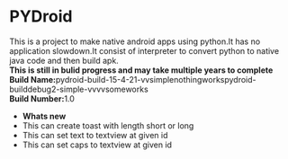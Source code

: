 # PYDroid
This is a project to make native android apps using python.It has no application slowdown.It consist of interpreter to convert python to native java code and then build apk.<br>
<b>This is still in bulid progress and may take multiple years to complete</b><br>
<b>Build Name:</b>pydroid-build-15-4-21-vvsimplenothingworkspydroid-builddebug2-simple-vvvvsomeworks
<br>
<b>Build Number:</b>1.0<br>
<ul>
  <li>
  <b>Whats new</b>
    
  </li>
  <li>
  This can create toast with length short or long
    
  </li>
  <li>
  This can set text to textview at given id
    
  </li>
    <li>
  This can set caps to textview at given id
    
  </li>
</ul>
